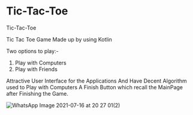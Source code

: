 # Tic-Tac-Toe
Tic-Tac-Toe

Tic Tac Toe Game Made up by using Kotlin

Two options to play:-
1. Play with Computers
2. Play with Friends


Attractive User Interface for the Applications
And Have Decent Algorithm used to Play with Computers
A Finish Button which recall the MainPage after Finishing the Game.

![WhatsApp Image 2021-07-16 at 20 27 01(2)](https://user-images.githubusercontent.com/55665927/125979318-70d4cbd3-73da-46c1-8333-2a5b9e434c01.jpeg)
